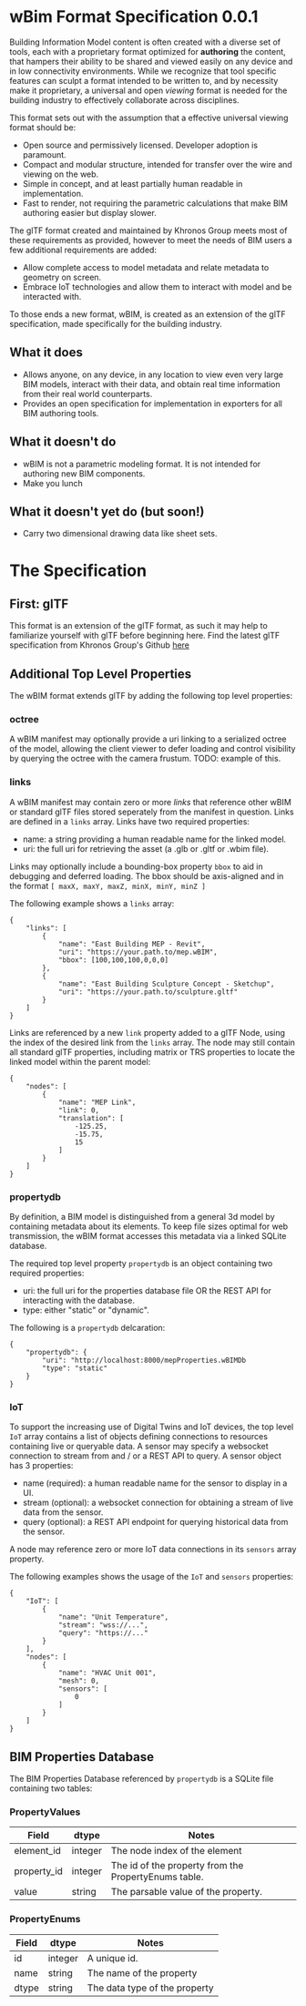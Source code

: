 # wBim Format Specification 0.0.1

Building Information Model content is often created with a diverse set of tools, each with a proprietary format optimized for **authoring**  the content, that hampers their ability to be shared and viewed easily on any device and in low connectivity environments. While we recognize that tool specific features can sculpt a format intended to be written to, and by necessity make it proprietary, a universal and open *viewing* format is needed for the building industry to effectively collaborate across disciplines.

This format sets out with the assumption that a effective universal viewing format should be:
- Open source and permissively licensed. Developer adoption is paramount. 
- Compact and modular structure, intended for transfer over the wire and viewing on the web.
- Simple in concept, and at least partially human readable in implementation.
- Fast to render, not requiring the parametric calculations that make BIM authoring easier but display slower. 

The glTF format created and maintained by Khronos Group meets most of these requirements as provided, however to meet the needs of BIM users a few additional requirements are added:
- Allow complete access to model metadata and relate metadata to geometry on screen.
- Embrace IoT technologies and allow them to interact with model and be interacted with.

To those ends a new format, wBIM, is created as an extension of the glTF specification, made specifically for the building industry.

## What it does

- Allows anyone, on any device, in any location to view even very large BIM models, interact with their data, and obtain real time information from their real world counterparts.
- Provides an open specification for implementation in exporters for all BIM authoring tools.

## What it doesn't do

- wBIM is not a parametric modeling format. It is not intended for authoring new BIM components.
- Make you lunch

## What it doesn't yet do (but soon!)
- Carry two dimensional drawing data like sheet sets.

# The Specification
## First: glTF
This format is an extension of the glTF format, as such it may help to familiarize yourself with glTF before beginning here. Find the latest glTF specification from Khronos Group's Github [here](https://github.com/KhronosGroup/glTF/tree/master/specification/2.0)

## Additional Top Level Properties
The wBIM format extends glTF by adding the following top level properties:

### octree
A wBIM manifest may optionally provide a uri linking to a serialized octree of the model, allowing the client viewer to defer loading and control visibility by querying the octree with the camera frustum.
TODO: example of this.

### links
A wBIM manifest may contain zero or more _links_ that reference other wBIM or standard glTF files stored seperately from the manifest in question. Links are defined in a `links` array. Links have two required properties:
- name: a string providing a human readable name for the linked model.
- uri: the full uri for retrieving the asset (a .glb or .gltf or .wbim file).

Links may optionally include a bounding-box property `bbox` to aid in debugging and deferred loading. The bbox should be axis-aligned and in the format `[ maxX, maxY, maxZ, minX, minY, minZ ]`

The following example shows a `links` array:

    {
	    "links": [
		    {
				"name": "East Building MEP - Revit",
				"uri": "https://your.path.to/mep.wBIM",
				"bbox": [100,100,100,0,0,0]
			},
			{
				"name": "East Building Sculpture Concept - Sketchup",
				"uri": "https://your.path.to/sculpture.gltf"
			}
		]
    }

Links are referenced by a new `link` property added to a glTF Node, using the index of the desired link from the `links` array. The node may still contain all standard glTF properties, including matrix or TRS properties to locate the linked model within the parent model:

    {
	    "nodes": [
			{
				"name": "MEP Link",
				"link": 0,
				"translation": [
					-125.25,
					-15.75,
					15
				]
			}
		]
	}

### propertydb
By definition, a BIM model is distinguished from a general 3d model by containing metadata about its elements. To keep file sizes optimal for web transmission, the wBIM format accesses this metadata via a linked SQLite database.

The required top level property `propertydb` is an object containing two required properties:
- uri: the full uri for the properties database file OR the REST API for interacting with the database.
- type: either "static" or "dynamic".

The following is a `propertydb` delcaration:

    {
		"propertydb": {
			"uri": "http://localhost:8000/mepProperties.wBIMDb
			"type": "static"
		}
	}

### IoT
To support the increasing use of Digital Twins and IoT devices, the top level `IoT` array contains a list of objects defining connections to resources containing live or queryable data. A sensor may specify  a websocket connection to stream from and / or a REST API to query. A sensor object has 3 properties:
- name (required): a human readable name for the sensor to display in a UI.
- stream (optional): a websocket connection for obtaining a stream of live data from the sensor.
- query (optional): a REST API endpoint for querying historical data from the sensor.

A node may reference zero or more IoT data connections in its `sensors` array property.

The following examples shows the usage of the `IoT` and `sensors` properties:

    {
	    "IoT": [
		    {
				"name": "Unit Temperature",
				"stream": "wss://...",
				"query": "https://..."
			}
	    ],
	    "nodes": [
			{
				"name": "HVAC Unit 001",
				"mesh": 0,
				"sensors": [
					0
				]
			}
		]
	}

## BIM Properties Database
The BIM Properties Database referenced by `propertydb` is a SQLite file containing two tables:

### PropertyValues
| Field | dtype | Notes |
| -- | -- | -- |
| element_id | integer | The node index of the element
| property_id | integer | The id of the property from the PropertyEnums table.
| value | string | The parsable value of the property.

### PropertyEnums
| Field | dtype | Notes | 
| -- | -- | -- |
| id | integer | A unique id. |
| name | string | The name of the property |
| dtype | string | The data type of the property |
